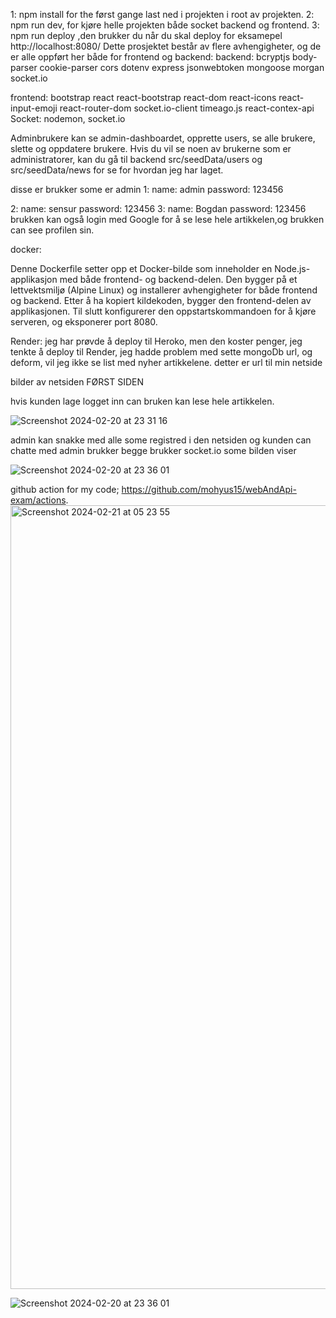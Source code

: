 

1: npm install for the først gange last ned i projekten i root av projekten.
2: npm run dev, for kjøre helle projekten både socket backend og frontend.
3: npm run deploy ,den brukker du når du skal deploy for eksamepel http://localhost:8080/ 
Dette prosjektet består av flere avhengigheter, og de er alle oppført her både for frontend og backend:
backend:
    bcryptjs
    body-parser
    cookie-parser
    cors
    dotenv
    express
    jsonwebtoken
    mongoose
    morgan
    socket.io

frontend:
    bootstrap
    react
    react-bootstrap
    react-dom
    react-icons
    react-input-emoji
    react-router-dom
    socket.io-client
    timeago.js
    react-contex-api
Socket:
   nodemon,
   socket.io


Adminbrukere kan se admin-dashboardet, opprette users, se alle brukere, slette og oppdatere brukere.
Hvis du vil se noen av brukerne som er administratorer, kan du gå til backend src/seedData/users og src/seedData/news for se for hvordan jeg har laget.


disse er brukker some er admin
1:
  name: admin
  password: 123456
 
2: 
  name: sensur
  password: 123456
3:
  name: Bogdan
  password: 123456
brukken kan også login med Google for å se lese hele artikkelen,og brukken can see profilen sin.

docker:

Denne Dockerfile setter opp et Docker-bilde som inneholder en Node.js-applikasjon med både frontend- og backend-delen. Den bygger på et lettvektsmiljø (Alpine Linux) og installerer avhengigheter for både frontend og backend. Etter å ha kopiert kildekoden, bygger den frontend-delen av applikasjonen. Til slutt konfigurerer den oppstartskommandoen for å kjøre serveren, og eksponerer port 8080.


Render:
 jeg har prøvde å deploy til Heroko, men den koster penger, jeg tenkte å deploy til Render, jeg hadde problem med sette mongoDb url, og deform, vil jeg ikke se list med nyher artikkelene.
 detter er url til min netside
 


 bilder av netsiden
 FØRST SIDEN




hvis kunden lage logget inn  can bruken kan lese hele artikkelen.

![Screenshot 2024-02-20 at 23 31 16](https://github.com/mohyus15/webAndApi-exam/assets/94177387/71d414a4-f59d-4c0e-8f98-b7d87cb1a2a4)


admin kan snakke med alle some registred i den netsiden og kunden can chatte med admin brukker begge brukker socket.io some bilden viser 


![Screenshot 2024-02-20 at 23 36 01](https://github.com/mohyus15/webAndApi-exam/assets/94177387/d69ec13f-b7b7-4902-b6a0-99fe2b9c5571)








github action for my code;
https://github.com/mohyus15/webAndApi-exam/actions.
<img width="1254" alt="Screenshot 2024-02-21 at 05 23 55" src="https://github.com/mohyus15/webAndApi-exam/assets/94177387/78871f3c-eeed-43cb-b8b7-4b51db99d8a0">


![Screenshot 2024-02-20 at 23 36 01](https://github.com/mohyus15/webAndApi-exam/assets/94177387/31da267f-5ac8-4728-b0a4-2ccbe96e9e75)








